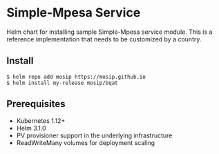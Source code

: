 # Simple-Mpesa Service

Helm chart for installing sample Simple-Mpesa service module. This is a reference implementation that needs to be customized by a country.

## Install

```console
$ helm repo add mosip https://mosip.github.io
$ helm install my-release mosip/bqat
```
## Prerequisites

- Kubernetes 1.12+
- Helm 3.1.0
- PV provisioner support in the underlying infrastructure
- ReadWriteMany volumes for deployment scaling

